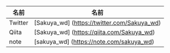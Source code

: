 
| 名前 | 名前 |
----|-----
| Twitter | [Sakuya_wd] (https://twitter.com/Sakuya_wd) |
| Qiita | [Sakuya_wd] (https://qiita.com/Sakuya_wd) |
| note | [sakuya_wd] (https://note.com/sakuya_wd)|


